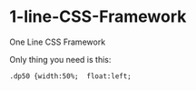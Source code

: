 # 1-line-CSS-Framework
One Line CSS Framework

Only thing you need is this:

`.dp50 {width:50%;  float:left;`

